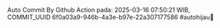 Auto Commit By Github Action pada: 2025-03-16 07:50:21 WIB, COMMIT_UUID 6f0a03a9-946b-4a3e-b97e-22a307177586 #autohijau🗿
